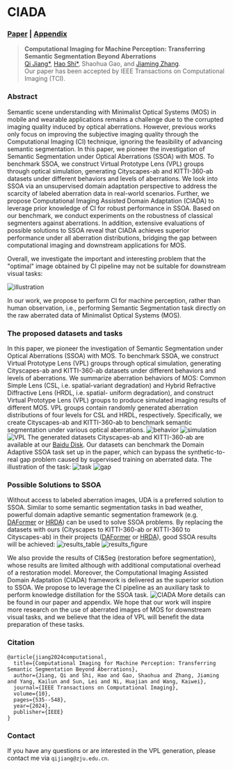 # CIADA

### [Paper](https://ieeexplore.ieee.org/document/10493068) |   [Appendix](https://ieeexplore.ieee.org/ielx7/6745852/10398876/10493068/supp1-3380363.pdf?arnumber=10493068)

> **Computational Imaging for Machine Perception: Transferring Semantic Segmentation Beyond Aberrations** <br>
> [Qi Jiang\*](https://github.com/zju-jiangqi), [Hao Shi*](https://github.com/MasterHow), Shaohua Gao, and [Jiaming Zhang](https://jamycheung.github.io). <br>
> Our paper has been accepted by IEEE Transactions on Computational Imaging (TCI).

### Abstract

Semantic scene understanding with Minimalist Optical Systems (MOS) in mobile and wearable applications remains a challenge due to the corrupted imaging quality induced by optical aberrations. However, previous works only focus on improving the subjective imaging quality through the Computational Imaging (CI) technique, ignoring the feasibility of advancing semantic segmentation. In this paper, we pioneer the investigation of Semantic Segmentation under Optical Aberrations (SSOA) with MOS. To benchmark SSOA, we construct Virtual Prototype Lens (VPL) groups through optical simulation, generating Cityscapes-ab and KITTI-360-ab datasets under different behaviors and levels of aberrations. We look into SSOA via an unsupervised domain adaptation perspective to address the scarcity of labeled aberration data in real-world scenarios. Further, we propose Computational Imaging Assisted Domain Adaptation (CIADA) to leverage prior knowledge of CI for robust performance in SSOA. Based on our benchmark, we conduct experiments on the robustness of classical segmenters against aberrations. In addition, extensive evaluations of possible solutions to SSOA reveal that CIADA achieves superior performance under all aberration distributions, bridging the gap between computational imaging and downstream applications for MOS.

Overall, we investigate the important and interesting problem that the "optimal" image obtained by CI pipeline may not be suitable for downstream visual tasks:

![illustration](illustration.png)

In our work, we propose to perform CI for machine perception, rather than human observation, i.e., performing Semantic Segmentation task directly on the raw aberrated data of Minimalist Optical Systems (MOS). 

### The proposed datasets and tasks
In this paper, we pioneer the investigation of Semantic Segmentation under Optical Aberrations (SSOA) with MOS. To benchmark SSOA, we construct Virtual Prototype Lens (VPL) groups through optical simulation, generating Cityscapes-ab and KITTI-360-ab datasets under different behaviors and levels of aberrations.
We summarize aberration behaviors of MOS: Common Simple Lens (CSL, i.e. spatial-variant degradation) and Hybrid Refractive Diffractive Lens (HRDL, i.e. spatial-
uniform degradation), and construct Virtual Prototype Lens (VPL) groups to produce simulated imaging results of different MOS. VPL groups contain randomly generated aberration distributions of four levels for CSL and HRDL, respectively. Specifically, we create Cityscapes-ab and KITTI-360-ab to benchmark semantic segmentation under various optical aberrations.
![behavior](behavior.png)
![simulation](simulation.png)
![VPL](VPL.png)
The generated datasets Cityscapes-ab and KITTI-360-ab are available at our [Baidu Disk](https://pan.baidu.com/s/1O1zT3dHIxn4IXR1w03EUtg?pwd=hv4n).
Our datasets can benchmark the Domain Adaptive SSOA task set up in the paper, which can bypass the synthetic-to-real gap problem caused by supervised training on aberrated data. 
The illustration of the task:
![task](task.png)
![gap](gap.png)

### Possible Solutions to SSOA
Without access to labeled aberration images, UDA is a preferred solution to SSOA. Similar to some semantic segmentation tasks in bad weather, powerful domain adaptive semantic segmentation framework (e.g. [DAFormer](https://github.com/lhoyer/DAFormer) or [HRDA](https://github.com/lhoyer/HRDA)) can be used to solve SSOA problems. By replacing the datasets with ours (Cityscapes to KITTI-360-ab or KITTI-360 to Cityscapes-ab) in their projects ([DAFormer](https://github.com/lhoyer/DAFormer) or [HRDA](https://github.com/lhoyer/HRDA)), good SSOA results will be achieved:
![results_table](results_table.png)
![results_figure](results_figure.png)

We also provide the results of CI&Seg (restoration before segmentation), whose results are limited although with additional computational overhead of a restoration model.
Moreover, the Computational Imaging Assisted Domain Adaptation (CIADA) framework is delivered as the superior solution to SSOA. We propose to leverage the CI pipeline as an auxiliary task to perform knowledge distillation for the SSOA task. 
![CIADA](CIADA.png)
More details can be found in our paper and appendix.
We hope that our work will inspire more research on the use of aberrated images of MOS for downstream visual tasks, and we believe that the idea of VPL will benefit the data preparation of these tasks.

### Citation
```
@article{jiang2024computational,
  title={Computational Imaging for Machine Perception: Transferring Semantic Segmentation Beyond Aberrations},
  author={Jiang, Qi and Shi, Hao and Gao, Shaohua and Zhang, Jiaming and Yang, Kailun and Sun, Lei and Ni, Huajian and Wang, Kaiwei},
  journal={IEEE Transactions on Computational Imaging},
  volume={10},
  pages={535--548},
  year={2024},
  publisher={IEEE}
}
```

### Contact
If you have any questions or are interested in the VPL generation, please contact me via `qijiang@zju.edu.cn`.
